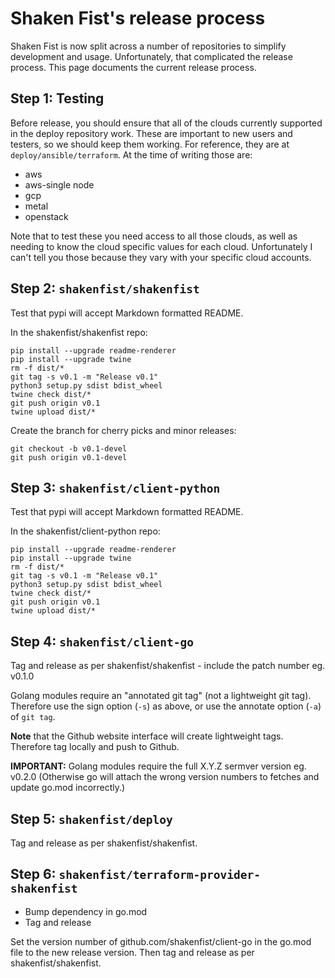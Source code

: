 Shaken Fist's release process
=============================

Shaken Fist is now split across a number of repositories to simplify development and usage.
Unfortunately, that complicated the release process. This page documents the current release
process.

## Step 1: Testing

Before release, you should ensure that all of the clouds currently supported in the deploy
repository work. These are important to new users and testers, so we should keep them working.
For reference, they are at ```deploy/ansible/terraform```. At the time of writing those are:

* aws
* aws-single node
* gcp
* metal
* openstack

Note that to test these you need access to all those clouds, as well as needing to know the
cloud specific values for each cloud. Unfortunately I can't tell you those because they vary
with your specific cloud accounts.

## Step 2: ```shakenfist/shakenfist```

Test that pypi will accept Markdown formatted README.

In the shakenfist/shakenfist repo:

```
pip install --upgrade readme-renderer
pip install --upgrade twine
rm -f dist/*
git tag -s v0.1 -m "Release v0.1"
python3 setup.py sdist bdist_wheel
twine check dist/*
git push origin v0.1
twine upload dist/*
```

Create the branch for cherry picks and minor releases:

```
git checkout -b v0.1-devel
git push origin v0.1-devel
```

## Step 3: ```shakenfist/client-python```

Test that pypi will accept Markdown formatted README.

In the shakenfist/client-python repo:

```
pip install --upgrade readme-renderer
pip install --upgrade twine
rm -f dist/*
git tag -s v0.1 -m "Release v0.1"
python3 setup.py sdist bdist_wheel
twine check dist/*
git push origin v0.1
twine upload dist/*
```

## Step 4: ```shakenfist/client-go```
Tag and release as per shakenfist/shakenfist - include the patch number eg. v0.1.0

Golang modules require an "annotated git tag" (not a lightweight git tag). Therefore use the sign option (```-s```) as above, or use the annotate option (```-a```) of ```git tag```.

<b>Note</b> that the Github website interface will create lightweight tags. Therefore tag locally and push to Github.

<b>IMPORTANT:</b> Golang modules require the full X.Y.Z sermver version eg. v0.2.0 (Otherwise go will attach the wrong version numbers to fetches and update go.mod incorrectly.)

## Step 5: ```shakenfist/deploy```

Tag and release as per shakenfist/shakenfist.

## Step 6: ```shakenfist/terraform-provider-shakenfist```

* Bump dependency in go.mod
* Tag and release

Set the version number of github.com/shakenfist/client-go in the go.mod file to the new release version. Then tag and release as per shakenfist/shakenfist.
